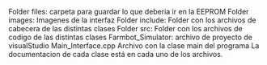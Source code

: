 Folder files: carpeta para guardar lo que deberia ir en la EEPROM
Folder images: Imagenes de la interfaz
Folder include: Folder con los archivos de cabecera de las distintas clases
Folder src: Folder con los archivos de codigo de las distintas clases
Farmbot_Simulator: archivo de proyecto de visualStudio
Main_Interface.cpp Archivo con la clase main del programa
La documentacion de cada clase está en cada uno de los archivos.
